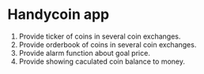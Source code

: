 # Handycoin app
1. Provide ticker of coins in several coin exchanges.
2. Provide orderbook of coins in several coin exchanges.
3. Provide alarm function about goal price.
4. Provide showing caculated coin balance to money.

